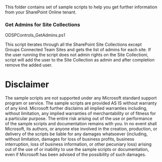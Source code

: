 This folder contains set of sample scripts to help you get further information from your SharePoint Online tenant.

### Get Admins for Site Collections

ODSPControls_GetAdmins.ps1

This script iterates through all the SharePoint Site Collections except Groups Connected Team Sites and gets the list of admins for each site. If the user running the script does not admin rights on the Site Collectioni, script will add the user to the Site Collection as admin and after completion remove the added user.

# Disclaimer

The sample scripts are not supported under any Microsoft standard support program or service. The sample scripts are provided AS IS without warranty of any kind. Microsoft further disclaims all implied warranties including, without limitation, any implied warranties of merchantability or of fitness for a particular purpose. The entire risk arising out of the use or performance of the sample scripts and documentation remains with you. In no event shall Microsoft, its authors, or anyone else involved in the creation, production, or delivery of the scripts be liable for any damages whatsoever (including, without limitation, damages for loss of business profits, business interruption, loss of business information, or other pecuniary loss) arising out of the use of or inability to use the sample scripts or documentation, even if Microsoft has been advised of the possibility of such damages.

